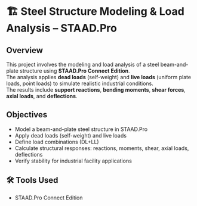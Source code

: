 # 🏗 Steel Structure Modeling & Load Analysis – STAAD.Pro

##  Overview
This project involves the modeling and load analysis of a steel beam-and-plate structure using **STAAD.Pro Connect Edition**.  
The analysis applies **dead loads** (self-weight) and **live loads** (uniform plate loads, point loads) to simulate realistic industrial conditions.  
The results include **support reactions**, **bending moments**, **shear forces**, **axial loads**, and **deflections**.

##  Objectives
- Model a beam-and-plate steel structure in STAAD.Pro
- Apply dead loads (self-weight) and live loads
- Define load combinations (DL+LL)
- Calculate structural responses: reactions, moments, shear, axial loads, deflections
- Verify stability for industrial facility applications

## 🛠 Tools Used
- STAAD.Pro Connect Edition

